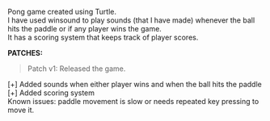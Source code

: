 Pong game created using Turtle.  
I have used winsound to play sounds (that I have made) whenever the ball hits the paddle or if any player wins the game.  
It has a scoring system that keeps track of player scores.  
  
**PATCHES:**
> Patch v1:  Released the game.
  
[+] Added sounds when either player wins and when the ball hits the paddle  
[+] Added scoring system  
Known issues: paddle movement is slow or needs repeated key pressing to move it.  
